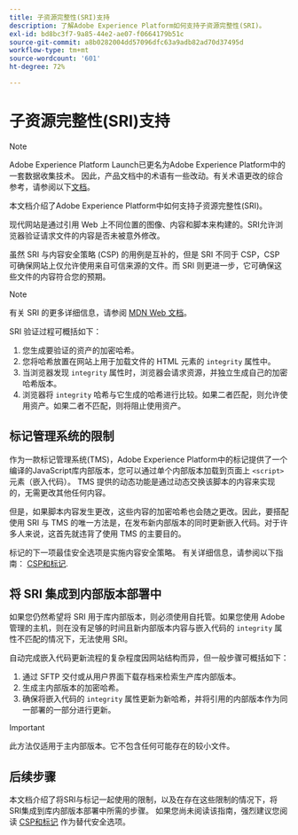 ```yaml
---
title: 子资源完整性(SRI)支持
description: 了解Adobe Experience Platform如何支持子资源完整性(SRI)。
exl-id: bd8bc3f7-9a85-44e2-ae07-f0664179b51c
source-git-commit: a8b0282004dd57096dfc63a9adb82ad70d37495d
workflow-type: tm+mt
source-wordcount: '601'
ht-degree: 72%

---
```


# 子资源完整性(SRI)支持

>[!NOTE]
>
>Adobe Experience Platform Launch已更名为Adobe Experience Platform中的一套数据收集技术。 因此，产品文档中的术语有一些改动。有关术语更改的综合参考，请参阅以下[文档](../../term-updates.md)。

本文档介绍了Adobe Experience Platform中如何支持子资源完整性(SRI)。

现代网站是通过引用 Web 上不同位置的图像、内容和脚本来构建的。SRI允许浏览器验证请求文件的内容是否未被意外修改。

虽然 SRI 与内容安全策略 (CSP) 的用例是互补的，但是 SRI 不同于 CSP，CSP 可确保网站上仅允许使用来自可信来源的文件。而 SRI 则更进一步，它可确保这些文件的内容符合您的预期。

>[!NOTE]
>
>有关 SRI 的更多详细信息，请参阅 [MDN Web 文档](https://developer.mozilla.org/zh-CN/docs/Web/Security/Subresource_Integrity)。

SRI 验证过程可概括如下：

1. 您生成要验证的资产的加密哈希。
1. 您将哈希放置在网站上用于加载文件的 HTML 元素的 `integrity` 属性中。
1. 当浏览器发现 `integrity` 属性时，浏览器会请求资源，并独立生成自己的加密哈希版本。
1. 浏览器将 `integrity` 哈希与它生成的哈希进行比较。如果二者匹配，则允许使用资产。如果二者不匹配，则将阻止使用资产。

## 标记管理系统的限制

作为一款标记管理系统(TMS)，Adobe Experience Platform中的标记提供了一个编译的JavaScript库内部版本，您可以通过单个内部版本加载到页面上 `<script>` 元素（嵌入代码）。 TMS 提供的动态功能是通过动态交换该脚本的内容来实现的，无需更改其他任何内容。

但是，如果脚本内容发生更改，这些内容的加密哈希也会随之更改。因此，要搭配使用 SRI 与 TMS 的唯一方法是，在发布新内部版本的同时更新嵌入代码。对于许多人来说，这首先就违背了使用 TMS 的主要目的。

标记的下一项最佳安全选项是实施内容安全策略。 有关详细信息，请参阅以下指南： [CSP和标记](./content-security-policy.md).

## 将 SRI 集成到内部版本部署中

如果您仍然希望将 SRI 用于库内部版本，则必须使用自托管。如果您使用 Adobe 管理的主机，则在没有足够的时间且新内部版本内容与嵌入代码的 `integrity` 属性不匹配的情况下，无法使用 SRI。

自动完成嵌入代码更新流程的复杂程度因网站结构而异，但一般步骤可概括如下：

1. 通过 SFTP 交付或从用户界面下载存档来检索生产库内部版本。
1. 生成主内部版本的加密哈希。
1. 确保将嵌入代码的 `integrity` 属性更新为新哈希，并将引用的内部版本作为同一部署的一部分进行更新。

>[!IMPORTANT]
>
>此方法仅适用于主内部版本。它不包含任何可能存在的较小文件。

## 后续步骤

本文档介绍了将SRI与标记一起使用的限制，以及在存在这些限制的情况下，将SRI集成到库内部版本部署中所需的步骤。 如果您尚未阅读该指南，强烈建议您阅读 [CSP和标记](./content-security-policy.md) 作为替代安全选项。
